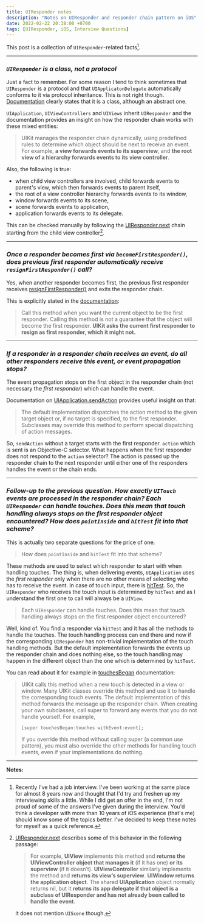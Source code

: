 ```yaml
---
title: UIResponder notes
description: "Notes on UIResponder and responder chain pattern on iOS"
date: 2022-02-22 20:38:00 +0700
tags: [UIResponder, iOS, Interview Questions]
---
```


This post is a collection of `UIResponder`-related facts[^why].

[^why]: Recently I've had a job interview. I've been working at the same place for almost 8 years now and thought that I'd try and freshen up my interviewing skills a little. While I did get an offer in the end, I'm not proud of some of the answers I've given during the interview. You'd think a developer with more than 10 years of iOS experience (that's me) should know some of the topics better. I've decided to keep these notes for myself as a quick reference.

----

### _`UIResponder` is a class, not a protocol_

Just a fact to remember. For some reason I tend to think sometimes that `UIResponder` is a protocol and that `UIApplicatonDelegate` automatically conforms to it via protocol inheritance. This is not right though. [Documentation][UIResponder] clearly states that it is a class, although an abstract one.

`UIApplication`, `UIViewControllers` and `UIViews` inherit `UIResponder` and the documentation provides an insight on how the responder chain works with these mixed entities:

> UIKit manages the responder chain dynamically, using predefined rules to determine which object should be next to receive an event. For example, **a view forwards events to its superview**, and **the root view of a hierarchy forwards events to its view controller**.

Also, the following is true:

- when child view controllers are involved, child forwards events to parent's view, which then forwards events to parent itself,
- the root of a view controller hierarchy forwards events to its window,
- window forwards events to its scene,
- scene forwards events to application,
- application forwards events to its delegate.

This can be checked manually by following the [UIResponder.next][UIResponder.next] chain starting from the child view controller[^next-docs].

[^next-docs]: [UIResponder.next][UIResponder.next] describes some of this behavior in the following passage:

    > For example, **UIView** implements this method and **returns the UIViewController object that manages it** (if it has one) **or its superview** (if it doesn’t). **UIViewController** similarly implements the method and **returns its view’s superview**. **UIWindow returns the application object**. The shared **UIApplication** object normally returns nil, but it **returns its app delegate if that object is a subclass of UIResponder and has not already been called to handle the event**.

    It does not mention `UIScene` though.


----

### _Once a responder becomes first via `becomeFirstResponder()`, does previous first responder automatically receive `resignFirstResponder()` call?_

Yes, when another responder becomes first, the previous first responder receives [resignFirstResponder()][resignFirstResponder] and exits the responder chain.

This is explicitly stated in the [documentation][becomeFirstResponder]:

> Call this method when you want the current object to be the first responder. Calling this method is not a guarantee that the object will become the first responder. **UIKit asks the current first responder to resign as first responder, which it might not.**

----

### _If a responder in a responder chain receives an event, do all other responders receive this event, or event propagation stops?_

The event propagation stops on the first object in the responder chain (not necessary the _first responder_) which can handle the event.

Documentation on [UIApplication.sendAction][sendAction] provides useful insight on that:

> The default implementation dispatches the action method to the given target object or, if no target is specified, to the first responder. Subclasses may override this method to perform special dispatching of action messages.

So, `sendAction` without a target starts with the first responder. `action` which is sent is an Objective-C selector. What happens when the first responder does not respond to the `action` selector? The action is passed up the responder chain to the next responder until either one of the responders handles the event or the chain ends.

----

### _Follow-up to the previous question. How exactly `UITouch` events are processed in the responder chain? Each `UIResponder` can handle touches. Does this mean that touch handling always stops on the first responder object encountered? How does `pointInside` and `hitTest` fit into that scheme?_

This is actually two separate questions for the price of one.

> How does `pointInside` and `hitTest` fit into that scheme?

These methods are used to select which responder to start with when handling touches. The thing is, when delivering events, `UIApplication` uses the _first responder_ only when there are no other means of selecting who has to receive the event. In case of touch input, there is [hitTest][hitTest]. So, the `UIResponder` who receives the touch input is determined by `hitTest` and as I understand the first one to call will always be a `UIView`.

> Each `UIResponder` can handle touches. Does this mean that touch handling always stops on the first responder object encountered?

Well, kind of. You find a responder via `hitTest` and it has all the methods to handle the touches. The touch handling process can end there and now if the corresponding `UIResponder` has non-trivial implementation of the touch handling methods. But the default implementation forwards the events up the responder chain and does nothing else, so the touch handling may happen in the different object than the one which is determined by `hitTest`.

You can read about it for example in [touchesBegan][touchesBegan] documentation:

> UIKit calls this method when a new touch is detected in a view or window. Many UIKit classes override this method and use it to handle the corresponding touch events. The default implementation of this method forwards the message up the responder chain. When creating your own subclasses, call super to forward any events that you do not handle yourself. For example,
>
> `[super touchesBegan:touches withEvent:event];`
>
> If you override this method without calling super (a common use pattern), you must also override the other methods for handling touch events, even if your implementations do nothing.

----

<!-- links -->
[UIResponder]: https://developer.apple.com/documentation/uikit/uiresponder
[UIResponder.next]: https://developer.apple.com/documentation/uikit/uiresponder/1621099-next
[becomeFirstResponder]: https://developer.apple.com/documentation/uikit/uiresponder/1621113-becomefirstresponder
[resignFirstResponder]: https://developer.apple.com/documentation/uikit/uiresponder/1621097-resignfirstresponder
[sendAction]: https://developer.apple.com/documentation/uikit/uiapplication/1622946-sendaction
[hitTest]: https://developer.apple.com/documentation/uikit/uiview/1622469-hittest
[touchesBegan]: https://developer.apple.com/documentation/uikit/uiresponder/1621142-touchesbegan

**Notes:**
